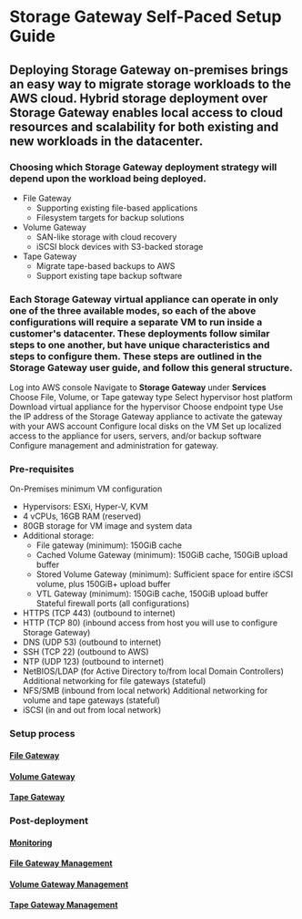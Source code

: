 # Storage Gateway Self-Paced Setup Guide
## Deploying Storage Gateway on-premises brings an easy way to migrate storage workloads to the AWS cloud.  Hybrid storage deployment over Storage Gateway enables local access to cloud resources and scalability for both existing and new workloads in the datacenter.

### Choosing which Storage Gateway deployment strategy will depend upon the workload being deployed.

* File Gateway
  * Supporting existing file-based applications
  * Filesystem targets for backup solutions
* Volume Gateway
  * SAN-like storage with cloud recovery
  * iSCSI block devices with S3-backed storage
* Tape Gateway
  * Migrate tape-based backups to AWS
  * Support existing tape backup software

### Each Storage Gateway virtual appliance can operate in only one of the three available modes, so each of the above configurations will require a separate VM to run inside a customer's datacenter.  These deployments follow similar steps to one another, but have unique characteristics and steps to configure them.  These steps are outlined in the Storage Gateway user guide, and follow this general structure.

Log into AWS console
Navigate to **Storage Gateway** under **Services**
Choose File, Volume, or Tape gateway type
Select hypervisor host platform
Download virtual appliance for the hypervisor
Choose endpoint type
Use the IP address of the Storage Gateway appliance to activate the gateway with your AWS account
Configure local disks on the VM
Set up localized access to the appliance for users, servers, and/or backup software
Configure management and administration for gateway.

### Pre-requisites
On-Premises minimum VM configuration
* Hypervisors: ESXi, Hyper-V, KVM
* 4 vCPUs, 16GB RAM (reserved)
* 80GB storage for VM image and system data
* Additional storage:
  * File gateway (minimum): 150GiB cache
  * Cached Volume Gateway (minimum): 150GiB cache, 150GiB upload buffer
  * Stored Volume Gateway (minimum): Sufficient space for entire iSCSI volume, plus 150GiB+ upload buffer
  * VTL Gateway (minimum): 150GiB cache, 150GiB upload buffer
Stateful firewall ports (all configurations)
* HTTPS (TCP 443) (outbound to internet)
* HTTP (TCP 80) (inbound access from host you will use to configure Storage Gateway)
* DNS (UDP 53) (outbound to internet)
* SSH (TCP 22) (outbound to AWS)
* NTP (UDP 123) (outbound to internet)
* NetBIOS/LDAP (for Active Directory to/from local Domain Controllers)
Additional networking for file gateways (stateful)
* NFS/SMB (inbound from local network)
Additional networking for volume and tape gateways (stateful)
* iSCSI (in and out from local network)

### Setup process
#### [File Gateway](https://docs.aws.amazon.com/storagegateway/latest/userguide/create-file-gateway.html)
#### [Volume Gateway](https://docs.aws.amazon.com/storagegateway/latest/userguide/create-volume-gateway-volume.html)
#### [Tape Gateway](https://docs.aws.amazon.com/storagegateway/latest/userguide/create-tape-gateway.html)

### Post-deployment
#### [Monitoring](https://docs.aws.amazon.com/storagegateway/latest/userguide/Main_monitoring-gateways-common.html)
#### [File Gateway Management](https://docs.aws.amazon.com/storagegateway/latest/userguide/managing-gateway-file.html)
#### [Volume Gateway Management](https://docs.aws.amazon.com/storagegateway/latest/userguide/managing-volumes.html)
#### [Tape Gateway Management](https://docs.aws.amazon.com/storagegateway/latest/userguide/managing-gateway-vtl.html)
